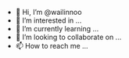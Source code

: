 - 👋 Hi, I’m @wailinnoo
- 👀 I’m interested in ...
- 🌱 I’m currently learning ...
- 💞️ I’m looking to collaborate on ...
- 📫 How to reach me ...

<!---
wailinnoo/wailinnoo is a ✨ special ✨ repository because its `README.md` (this file) appears on your GitHub profile.
You can click the Preview link to take a look at your changes.
--->
